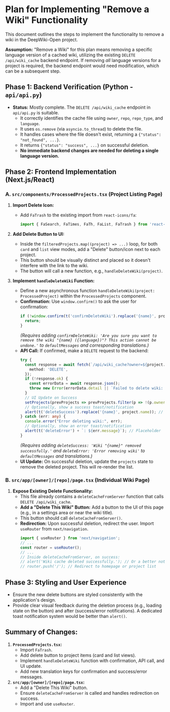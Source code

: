 # Plan for Implementing "Remove a Wiki" Functionality

This document outlines the steps to implement the functionality to remove a wiki in the DeepWiki-Open project.

**Assumption:** "Remove a Wiki" for this plan means removing a specific language version of a cached wiki, utilizing the existing `DELETE /api/wiki_cache` backend endpoint. If removing *all* language versions for a project is required, the backend endpoint would need modification, which can be a subsequent step.

## Phase 1: Backend Verification (Python - `api/api.py`)

*   **Status:** Mostly complete. The `DELETE /api/wiki_cache` endpoint in `api/api.py` is suitable.
    *   It correctly identifies the cache file using `owner`, `repo`, `repo_type`, and `language`.
    *   It uses `os.remove` (via `asyncio.to_thread`) to delete the file.
    *   It handles cases where the file doesn't exist, returning a `{"status": "not_found", ...}`.
    *   It returns `{"status": "success", ...}` on successful deletion.
    *   **No immediate backend changes are needed for deleting a single language version.**

## Phase 2: Frontend Implementation (Next.js/React)

### A. `src/components/ProcessedProjects.tsx` (Project Listing Page)

1.  **Import Delete Icon:**
    *   Add `FaTrash` to the existing import from `react-icons/fa`:
        ```typescript
        import { FaSearch, FaTimes, FaTh, FaList, FaTrash } from 'react-icons/fa';
        ```

2.  **Add Delete Button to UI:**
    *   Inside the `filteredProjects.map((project) => ...)` loop, for both `card` and `list` view modes, add a "Delete" button/icon next to each project.
    *   This button should be visually distinct and placed so it doesn't interfere with the link to the wiki.
    *   The button will call a new function, e.g., `handleDeleteWiki(project)`.

3.  **Implement `handleDeleteWiki` Function:**
    *   Define a new asynchronous function `handleDeleteWiki(project: ProcessedProject)` within the `ProcessedProjects` component.
    *   **Confirmation:** Use `window.confirm()` to ask the user for confirmation:
        ```javascript
        if (!window.confirm(t('confirmDeleteWiki').replace('{name}', project.name).replace('{language}', project.language))) {
          return;
        }
        ```
        *(Requires adding `confirmDeleteWiki: 'Are you sure you want to remove the wiki "{name} ({language})"? This action cannot be undone.'` to `defaultMessages` and corresponding translations.)*
    *   **API Call:** If confirmed, make a `DELETE` request to the backend:
        ```typescript
        try {
          const response = await fetch(`/api/wiki_cache?owner=${project.owner}&repo=${project.repo}&repo_type=${project.repo_type}&language=${project.language}`, {
            method: 'DELETE',
          });
          if (!response.ok) {
            const errorData = await response.json();
            throw new Error(errorData.detail || `Failed to delete wiki: ${response.statusText}`);
          }
          // UI Update on Success
          setProjects(prevProjects => prevProjects.filter(p => !(p.owner === project.owner && p.repo === project.repo && p.repo_type === project.repo_type && p.language === project.language)));
          // Optionally, show a success toast/notification
          alert(t('deleteSuccess').replace('{name}', project.name)); // Placeholder for a better notification system
        } catch (err: any) {
          console.error("Error deleting wiki:", err);
          // Optionally, show an error toast/notification
          alert(t('deleteError') + `: ${err.message}`); // Placeholder
        }
        ```
        *(Requires adding `deleteSuccess: 'Wiki "{name}" removed successfully.'` and `deleteError: 'Error removing wiki'` to `defaultMessages` and translations.)*
    *   **UI Update:** On successful deletion, update the `projects` state to remove the deleted project. This will re-render the list.

### B. `src/app/[owner]/[repo]/page.tsx` (Individual Wiki Page)

1.  **Expose Existing Delete Functionality:**
    *   This file already contains a `deleteCacheFromServer` function that calls `DELETE /api/wiki_cache`.
    *   **Add a "Delete This Wiki" Button:** Add a button to the UI of this page (e.g., in a settings area or near the wiki title).
    *   This button should call `deleteCacheFromServer()`.
    *   **Redirection:** Upon successful deletion, redirect the user. Import `useRouter` from `next/navigation`.
        ```typescript
        import { useRouter } from 'next/navigation';
        // ...
        const router = useRouter();
        // ...
        // Inside deleteCacheFromServer, on success:
        // alert('Wiki cache deleted successfully.'); // Or a better notification
        // router.push('/'); // Redirect to homepage or project list
        ```

## Phase 3: Styling and User Experience

*   Ensure the new delete buttons are styled consistently with the application's design.
*   Provide clear visual feedback during the deletion process (e.g., loading state on the button) and after (success/error notifications). A dedicated toast notification system would be better than `alert()`.

## Summary of Changes:

1.  **`ProcessedProjects.tsx`:**
    *   Import `FaTrash`.
    *   Add delete button to project items (card and list views).
    *   Implement `handleDeleteWiki` function with confirmation, API call, and UI update.
    *   Add new translation keys for confirmation and success/error messages.
2.  **`src/app/[owner]/[repo]/page.tsx`:**
    *   Add a "Delete This Wiki" button.
    *   Ensure `deleteCacheFromServer` is called and handles redirection on success.
    *   Import and use `useRouter`.
